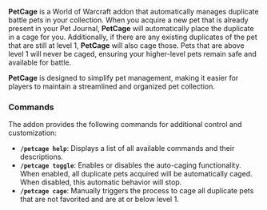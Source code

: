**PetCage** is a World of Warcraft addon that automatically manages duplicate battle pets in your collection. When you acquire a new pet that is already present in your Pet Journal, **PetCage** will automatically place the duplicate in a cage for you. Additionally, if there are any existing duplicates of the pet that are still at level 1, **PetCage** will also cage those. Pets that are above level 1 will never be caged, ensuring your higher-level pets remain safe and available for battle.

**PetCage** is designed to simplify pet management, making it easier for players to maintain a streamlined and organized pet collection.

### Commands
The addon provides the following commands for additional control and customization:

- **`/petcage help`**: Displays a list of all available commands and their descriptions.
- **`/petcage toggle`**: Enables or disables the auto-caging functionality. When enabled, all duplicate pets acquired will be automatically caged. When disabled, this automatic behavior will stop.
- **`/petcage cage`**: Manually triggers the process to cage all duplicate pets that are not favorited and are at or below level 1.
